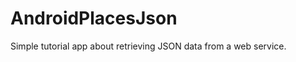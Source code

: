 AndroidPlacesJson
=================

Simple tutorial app about retrieving JSON data from a web service.
